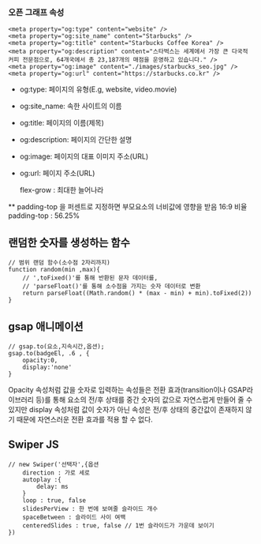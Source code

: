 ### 오픈 그래프 속성
    
    <meta property="og:type" content="website" />
    <meta property="og:site_name" content="Starbucks" />
    <meta property="og:title" content="Starbucks Coffee Korea" />
    <meta property="og:description" content="스타벅스는 세계에서 가장 큰 다국적 커피 전문점으로, 64개국에서 총 23,187개의 매점을 운영하고 있습니다." />
    <meta property="og:image" content="./images/starbucks_seo.jpg" />
    <meta property="og:url" content="https://starbucks.co.kr" />
    
+ og:type: 페이지의 유형(E.g, website, video.movie)
+ og:site_name: 속한 사이트의 이름
+ og:title: 페이지의 이름(제목)
+ og:description: 페이지의 간단한 설명
+ og:image: 페이지의 대표 이미지 주소(URL)
+ og:url: 페이지 주소(URL)

    flex-grow : 최대한 늘어나라


** padding-top 을 퍼센트로 지정하면 부모요소의 너비값에 영향을 받음
16:9 비율 padding-top : 56.25%

## 랜덤한 숫자를 생성하는 함수
 
    // 범위 랜덤 함수(소수점 2자리까지)
    function random(min ,max){
        // ',toFixed()'를 통해 반환된 문자 데이터를,
        // 'parseFloat()'를 통해 소수점을 가지는 숫자 데이터로 변환
        return parseFloat((Math.random() * (max - min) + min).toFixed(2))
    }
    
## gsap 애니메이션
    // gsap.to(요소,지속시간,옵션);
    gsap.to(badgeEl, .6 , {
        opacity:0,
        display:'none'
    }
Opacity 속성처럼 값을 숫자로 입력하는 속성들은 전환 효과(transition이나 GSAP라이브러리 등)를 통해
요소의 전/후 상태를 중간 숫자의 값으로 자연스럽게 만들어 줄 수 있지만
display 속성처럼 값이 숫자가 아닌 속성은 전/후 상태의 중간값이 존재하지 않기 때문에
자연스러운 전환 효과를 적용 할 수 없다.

## Swiper JS
    // new Swiper('선택자',{옵션
        direction : 가로 세로
        autoplay :{
            delay: ms
        }
        loop : true, false
        slidesPerView : 한 번에 보여줄 슬라이드 개수
        spaceBetween : 슬라이드 사이 여백
        centeredSlides : true, false // 1번 슬라이드가 가운데 보이기
    })
    
